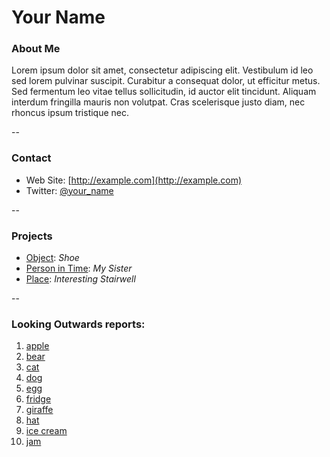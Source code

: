 # Your Name

### About Me

Lorem ipsum dolor sit amet, consectetur adipiscing elit. Vestibulum id leo sed lorem pulvinar suscipit. Curabitur a consequat dolor, ut efficitur metus. Sed fermentum leo vitae tellus sollicitudin, id auctor elit tincidunt. Aliquam interdum fringilla mauris non volutpat. Cras scelerisque justo diam, nec rhoncus ipsum tristique nec.

--
### Contact

* Web Site: [http://example.com](http://example.com)
* Twitter: [@your_name](http://twitter.com/your_name)

-- 
### Projects

* [Object](project1.md): *Shoe*
* [Person in Time](project2.md): *My Sister*
* [Place](project3.md): *Interesting Stairwell*

--
### Looking Outwards reports: 

1. [apple](looking-outwards-01.md)
1. [bear](looking-outwards-02.md) 
1. [cat](looking-outwards-03.md)
1. [dog](looking-outwards-04.md)
1. [egg](looking-outwards-05.md)
1. [fridge](looking-outwards-06.md)
1. [giraffe](looking-outwards-07.md)
1. [hat](looking-outwards-08.md)
1. [ice cream](looking-outwards-09.md)
1. [jam](looking-outwards-10.md)